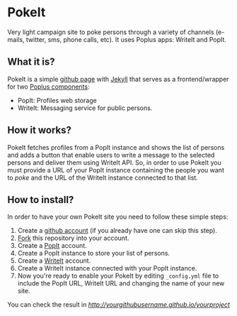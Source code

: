 # PokeIt

Very light campaign site to poke persons through a variety of channels (e-mails, twitter, sms, phone calls, etc). It uses Poplus apps: WriteIt and PopIt.

## What it is?

PokeIt is a simple [github page][githubpage] with [Jekyll][jekyll] that serves as a frontend/wrapper for two [Poplus components][poplus]:
- PopIt: Profiles web storage
- WriteIt: Messaging service for public persons.

## How it works?

PokeIt fetches profiles from a PopIt instance and shows the list of persons and adds a button that enable users to write a message to the selected persons and deliver them using WriteIt API.
So, in order to use PokeIt you must provide a URL of your PopIt instance containing the people you want to _poke_ and the URL of the WriteIt instance connected to that list.

## How to install?

In order to have your own PokeIt site you need to follow these simple steps:

1. Create a [github account][github_signup] (if you already have one can skip this step).
2. [Fork][fork] this repository into your account.
3. Create a [PopIt][popit] account.
4. Create a PopIt instance to store your list of persons.
5. Create a [WriteIt][writeit] account.
6. Create a WriteIt instance connected with your PopIt instance.
7. Now you're ready to enable your PokeIt by editing ```_config.yml``` file to include the PopIt URL, WriteIt URL and changing the name of your new site.

You can check the result in _http://yourgithubusername.github.io/yourproject_



[poplus]: http://poplus.org
[githubpage]: http://pages.github.com
[jekyll]: http://jekyllrb.com
[github_signup]: https://github.com/join
[fork]: https://github.com/ciudadanointeligente/pokeit/fork
[popit]: http://popit.mysociety.org
[writeit]: http://writeit.ciudadanointeligente.org